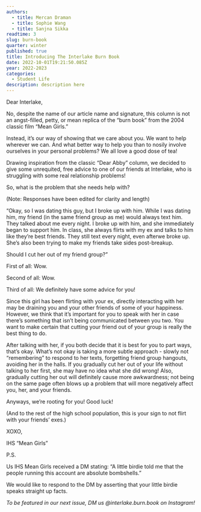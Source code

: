 ```yaml
---
authors:
  - title: Mercan Draman
  - title: Sophie Wang
  - title: Sanjna Sikka
readtime: 3
slug: burn-book
quarter: winter
published: true
title: Introducing The Interlake Burn Book
date: 2022-10-01T19:21:50.085Z
year: 2022-2023
categories:
  - Student Life
description: description here
---
```

Dear Interlake,

No, despite the name of our article name and signature, this column is not an angst-filled, petty, or mean replica of the “burn book” from the 2004 classic film “Mean Girls.”

Instead, it’s our way of showing that we care about you. We want to help wherever we can. And what better way to help you than to nosily involve ourselves in your personal problems? We all love a good dose of tea!

Drawing inspiration from the classic “Dear Abby” column, we decided to give some unrequited, free advice to one of our friends at Interlake, who is struggling with some real relationship problems!

So, what is the problem that she needs help with?

(Note: Responses have been edited for clarity and length)

“Okay, so I was dating this guy, but I broke up with him. While I was dating him, my friend (in the same friend group as me) would always text him. They talked about me every night. I broke up with him, and she immediately began to support him. In class, she always flirts with my ex and talks to him like they’re best friends. They still text every night, even afterwe broke up. She’s also been trying to make my friends take sides post-breakup.

Should I cut her out of my friend group?”

First of all: Wow.

Second of all: Wow.

Third of all: We definitely have some advice for you!

Since this girl has been flirting with your ex, directly interacting with her may be draining you and your other friends of some of your happiness. However, we think that it’s important for you to speak with her in case there’s something that isn’t being communicated between you two. You want to make certain that cutting your friend out of your group is really the best thing to do.

After talking with her, if you both decide that it is best for you to part ways, that’s okay. What’s not okay is taking a more subtle approach - slowly not “remembering” to respond to her texts, forgetting friend group hangouts, avoiding her in the halls. If you gradually cut her out of your life without talking to her first, she may have no idea what she did wrong! Also, gradually cutting her out will definitely cause more awkwardness; not being on the same page often blows up a problem that will more negatively affect you, her, and your friends.

Anyways, we’re rooting for you! Good luck!  

(And to the rest of the high school population, this is your sign to not flirt with your friends’ exes.)

XOXO,

IHS “Mean Girls”

P.S.

Us IHS Mean Girls received a DM stating: “A little birdie told me that the people running this account are absolute bombshells.”

We would like to respond to the DM by asserting that your little birdie speaks straight up facts.

*To be featured in our next issue, DM us @interlake.burn.book on Instagram!*
